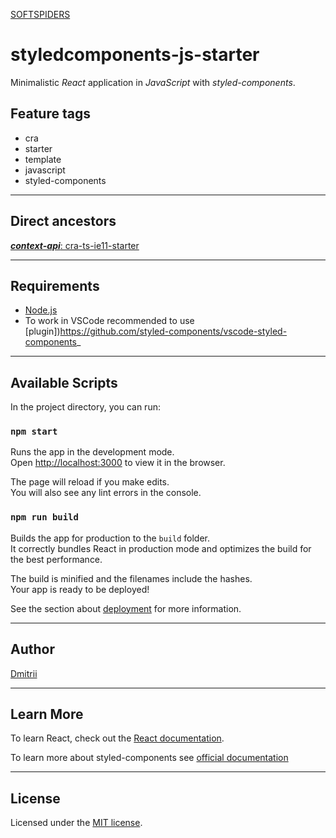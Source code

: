 [SOFTSPIDERS](https://github.com/softspiders/softspiders)

# styledcomponents-js-starter

Minimalistic _React_ application in _JavaScript_ with _styled-components_.

## Feature tags

- cra
- starter
- template
- javascript
- styled-components

---

## Direct ancestors

[**_context-api_**: cra-ts-ie11-starter](https://github.com/softspiders/cra-ts-ie11-starter)

---

## Requirements

- [Node.js](https://nodejs.org/en/download/package-manager/)
- To work in VSCode recommended to use [plugin])https://github.com/styled-components/vscode-styled-components_

---

## Available Scripts

In the project directory, you can run:

### `npm start`

Runs the app in the development mode.<br />
Open [http://localhost:3000](http://localhost:3000) to view it in the browser.

The page will reload if you make edits.<br />
You will also see any lint errors in the console.

### `npm run build`

Builds the app for production to the `build` folder.<br />
It correctly bundles React in production mode and optimizes the build for the best performance.

The build is minified and the filenames include the hashes.<br />
Your app is ready to be deployed!

See the section about [deployment](https://facebook.github.io/create-react-app/docs/deployment) for more information.

---

## Author

[Dmitrii](https://github.com/dmitrii92)

---

## Learn More

To learn React, check out the [React documentation](https://reactjs.org/).

To learn more about styled-components see [official documentation](https://styled-components.com/docs)

---

## License

Licensed under the [MIT license](./LICENSE).
